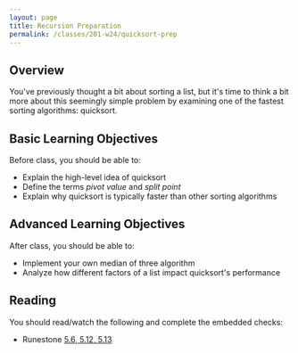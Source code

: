 ```yaml
---
layout: page
title: Recursion Preparation
permalink: /classes/201-w24/quicksort-prep
---
```


## Overview
You've previously thought a bit about sorting a list, but it's time to think a bit more about this seemingly simple problem by examining one of the fastest sorting algorithms: quicksort.

## Basic Learning Objectives
Before class, you should be able to:
* Explain the high-level idea of quicksort
* Define the terms *pivot value* and *split point*
* Explain why quicksort is typically faster than other sorting algorithms

## Advanced Learning Objectives
After class, you should be able to:
* Implement your own median of three algorithm
* Analyze how different factors of a list impact quicksort's performance

## Reading
You should read/watch the following and complete the embedded checks:
* Runestone [5.6, 5.12, 5.13](https://moodle.carleton.edu/mod/lti/view.php?id=908534)

